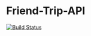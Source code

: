 # Friend-Trip-API

[![Build Status](https://travis-ci.org/lfernandosantos/Friend-Trip-API.svg?branch=develop)](https://travis-ci.org/lfernandosantos/Friend-Trip-API)
